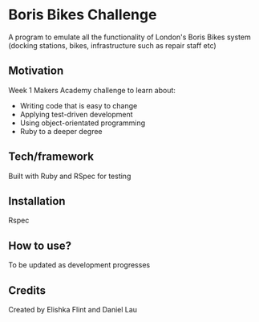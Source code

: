 # Boris Bikes Challenge

A program to emulate all the functionality of London's Boris Bikes system (docking stations, bikes, infrastructure such as repair staff etc)

## Motivation

Week 1 Makers Academy challenge to learn about:
* Writing code that is easy to change
* Applying test-driven development
* Using object-orientated programming
* Ruby to a deeper degree

## Tech/framework

Built with Ruby and RSpec for testing

## Installation

Rspec

## How to use?

To be updated as development progresses

## Credits

Created by Elishka Flint and Daniel Lau
